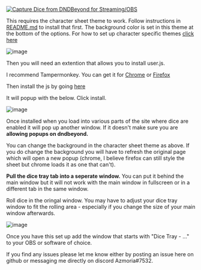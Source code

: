 [![Capture Dice from DNDBeyond for Streaming/OBS](https://user-images.githubusercontent.com/65363489/150996224-001f9634-2a69-435b-8a70-a2190cb8d500.png)](https://www.youtube.com/watch?v=bXUyyVFY_Mk "Capture Dice from DNDBeyond for Streaming/OBS")


This requires the character sheet theme to work. Follow instructions in <a href="https://github.com/Azmoria/dndbeyonddark/blob/master/README.md">README.md</a> to install that first. The background color is set in this theme at the bottom of the options. For how to set up character specific themes <a href="https://github.com/Azmoria/dndbeyonddark/blob/master/Character%20Specific%20Themes.md">click here</a>

![image](https://user-images.githubusercontent.com/65363489/150918348-713503d7-0871-4e3a-a22c-5a7cdf6c475f.png)


Then you will need an extention that allows you to install user.js.

 I recommend Tampermonkey. You can get it for <a href="https://chrome.google.com/webstore/detail/tampermonkey/dhdgffkkebhmkfjojejmpbldmpobfkfo?hl=en">Chrome</a> or <a href="https://addons.mozilla.org/en-CA/firefox/addon/tampermonkey/">Firefox</a>


Then install the js by going <a href="https://github.com/Azmoria/dndbeyonddark/raw/master/Dice%20Tray%20Stream%20Window.user.js">here</a>

It will popup with the below. Click install.

![image](https://user-images.githubusercontent.com/65363489/150918125-1e9cd2a0-b1ae-4ec5-acd1-1bbc727c04f9.png)

Once installed when you load into various parts of the site where dice are enabled it will pop up another window. If it doesn't make sure you are **allowing popups on dndbeyond.** 

You can change the background in the character sheet theme as above. If you do change the background you will have to refresh the original page which will open a new popup (chrome, I believe firefox can still style the sheet but chrome loads it as one that can't). 

**Pull the dice tray tab into a seperate window.** You can put it behind the main window but it will not work with the main window in fullscreen or in a different tab in the same window.  

Roll dice in the oringal window. You may have to adjust your dice tray window to fit the rolling area - especially if you change the size of your main window afterwards. 

![image](https://user-images.githubusercontent.com/65363489/150919806-f34d6935-2fd9-46a3-a255-ed7001ea2802.png)

Once you have this set up add the window that starts with "Dice Tray - ..." to your OBS or software of choice.



If you find any issues please let me know either by posting an issue here on github or messaging me directly on discord Azmoria#7532.



